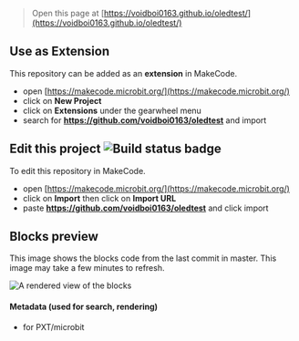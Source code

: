
> Open this page at [https://voidboi0163.github.io/oledtest/](https://voidboi0163.github.io/oledtest/)

## Use as Extension

This repository can be added as an **extension** in MakeCode.

* open [https://makecode.microbit.org/](https://makecode.microbit.org/)
* click on **New Project**
* click on **Extensions** under the gearwheel menu
* search for **https://github.com/voidboi0163/oledtest** and import

## Edit this project ![Build status badge](https://github.com/voidboi0163/oledtest/workflows/MakeCode/badge.svg)

To edit this repository in MakeCode.

* open [https://makecode.microbit.org/](https://makecode.microbit.org/)
* click on **Import** then click on **Import URL**
* paste **https://github.com/voidboi0163/oledtest** and click import

## Blocks preview

This image shows the blocks code from the last commit in master.
This image may take a few minutes to refresh.

![A rendered view of the blocks](https://github.com/voidboi0163/oledtest/raw/master/.github/makecode/blocks.png)

#### Metadata (used for search, rendering)

* for PXT/microbit
<script src="https://makecode.com/gh-pages-embed.js"></script><script>makeCodeRender("{{ site.makecode.home_url }}", "{{ site.github.owner_name }}/{{ site.github.repository_name }}");</script>
